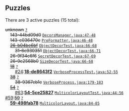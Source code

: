 ## Puzzles

There are 3 active puzzles (15 total):


<del>unknown</del> [`?`](../master/?)<br/>
&nbsp;&nbsp;&nbsp;&nbsp;<del>143-44bd09d0</del> [`DecorsManager.java:47-48`](../master/src/main/java/com/jcabi/log/DecorsManager.java#L47-L48)<br/>
&nbsp;&nbsp;&nbsp;&nbsp;<del>143-c036470e</del> [`PreFormatter.java:46-48`](../master/src/main/java/com/jcabi/log/PreFormatter.java#L46-L48)<br/>
&nbsp;&nbsp;&nbsp;&nbsp;[<del>26-b04be6bf</del>](https://github.com/jcabi/jcabi-log/issues/31) [`ObjectDecorTest.java:66-68`](../master/src/test/java/com/jcabi/log/ObjectDecorTest.java#L66-L68)<br/>
&nbsp;&nbsp;&nbsp;&nbsp;&nbsp;&nbsp;&nbsp;&nbsp;<del>31-6c930351</del> [`ObjectDecorTest.java:66-71`](../master/src/test/java/com/jcabi/log/ObjectDecorTest.java#L66-L71)<br/>
&nbsp;&nbsp;&nbsp;&nbsp;<del>26-9f34c6f6</del> [`SecretDecorTest.java:67-69`](../master/src/test/java/com/jcabi/log/SecretDecorTest.java#L67-L69)<br/>
&nbsp;&nbsp;&nbsp;&nbsp;<del>26-9c2568b0</del> [`SizeDecorTest.java:66-68`](../master/src/test/java/com/jcabi/log/SizeDecorTest.java#L66-L68)<br/>
&nbsp;&nbsp;&nbsp;&nbsp;[<del>18</del>](https://github.com/jcabi/jcabi-log/issues/18) [`?`](../master/?)<br/>
&nbsp;&nbsp;&nbsp;&nbsp;&nbsp;&nbsp;&nbsp;&nbsp;[#24](https://github.com/jcabi/jcabi-log/issues/24):[**18-de8643f2**](https://github.com/jcabi/jcabi-log/issues/24) [`VerboseProcessTest.java:52-55`](../master/src/test/java/com/jcabi/log/VerboseProcessTest.java#L52-L55)<br/>
&nbsp;&nbsp;&nbsp;&nbsp;[<del>38</del>](https://github.com/jcabi/jcabi-log/issues/38) [`?`](../master/?)<br/>
&nbsp;&nbsp;&nbsp;&nbsp;&nbsp;&nbsp;&nbsp;&nbsp;<del>38-9367cb1e</del> [`VerboseProcess.java:179-183`](../master/src/main/java/com/jcabi/log/VerboseProcess.java#L179-L183)<br/>
&nbsp;&nbsp;&nbsp;&nbsp;[<del>54</del>](https://github.com/jcabi/jcabi-log/issues/54) [`?`](../master/?)<br/>
&nbsp;&nbsp;&nbsp;&nbsp;&nbsp;&nbsp;&nbsp;&nbsp;[#63](https://github.com/jcabi/jcabi-log/issues/63):[**54-5ce25827**](https://github.com/jcabi/jcabi-log/issues/63) [`MulticolorLayoutTest.java:44-56`](../master/src/test/java/com/jcabi/log/MulticolorLayoutTest.java#L44-L56)<br/>
[#59](https://github.com/jcabi/jcabi-log/issues/59):[<del>59</del>](https://github.com/jcabi/jcabi-log/issues/59) [`?`](../master/?)<br/>
&nbsp;&nbsp;&nbsp;&nbsp;[**59-498fab78**]() [`MulticolorLayout.java:84-85`](../master/src/main/java/com/jcabi/log/MulticolorLayout.java#L84-L85)<br/>